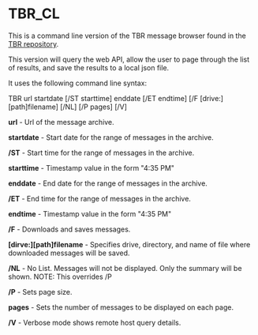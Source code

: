 # TBR_CL
This is a command line version of the TBR message browser found in the [TBR repository](https://github.com/rrkreitler/TBR).

This version will query the web API, allow the user to page through the list of results, and save the results to a local json file. 

It uses the following command line syntax:

TBR url startdate [/ST starttime] enddate [/ET endtime] [/F [drive:][path]filename] [/NL] [/P pages] [/V]

**url** - Url of the message archive.

**startdate** - Start date for the range of messages in the archive.

**/ST** - Start time for the range of messages in the archive.

**starttime** - Timestamp value in the form "4:35 PM"

**enddate** - End date for the range of messages in the archive.

**/ET** - End time for the range of messages in the archive.

**endtime** - Timestamp value in the form "4:35 PM"

**/F** - Downloads and saves messages.

**[dirve:][path]filename**
            - Specifies drive, directory, and name of file where downloaded messages will be saved.
            
**/NL** - No List. Messages will not be displayed. Only the summary will be shown. NOTE: This overrides /P

**/P** - Sets page size.

**pages** - Sets the number of messages to be displayed on each page.

**/V** - Verbose mode shows remote host query details.
